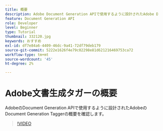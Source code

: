 ```yaml
---
title: 概要
description: Adobe Document Generation APIで使用するように設計されたAdobe Document Generation Taggerの概要
feature: Document Generation API
role: Developer
level: Beginner
type: Tutorial
thumbnail: 332120.jpg
keywords: おすすめ
exl-id: df7e84a6-4409-46dc-9a41-72df79deb179
source-git-commit: 5222e1626f4e79c02298e81d621216469753ca72
workflow-type: tm+mt
source-wordcount: '45'
ht-degree: 2%

---
```


# Adobe文書生成タガーの概要

AdobeのDocument Generation APIで使用するように設計されたAdobeのDocument Generation Taggerの概要を確認します。

>[!VIDEO](https://video.tv.adobe.com/v/3411721?hidetitle=true&captions=jpn)
